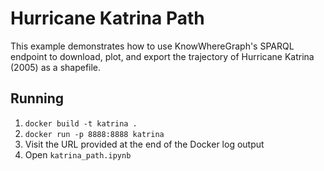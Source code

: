 # Hurricane Katrina Path

This example demonstrates how to use KnowWhereGraph's SPARQL endpoint to
download, plot, and export the trajectory of Hurricane Katrina (2005) as
a shapefile.

## Running

1. `docker build -t katrina .`
2. `docker run -p 8888:8888 katrina`
3. Visit the URL provided at the end of the Docker log output
4. Open `katrina_path.ipynb`